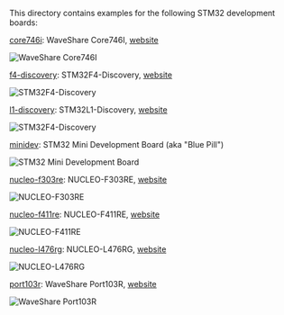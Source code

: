 This directory contains examples for the following STM32 development boards:

[core746i](core746i): WaveShare Core746I, [website](http://www.waveshare.com/wiki/Core746I)

![WaveShare Core746I](core746i/board.jpg)

[f4-discovery](f4-discovery): STM32F4-Discovery, [website](http://www.st.com/web/catalog/tools/FM116/SC959/SS1532/PF252419)

![STM32F4-Discovery](f4-discovery/board.jpg)

[l1-discovery](l1-discovery): STM32L1-Discovery, [website](http://www.st.com/web/en/catalog/tools/PF250990)

![STM32F4-Discovery](l1-discovery/board.jpg)

[minidev](minidev): STM32 Mini Development Board (aka "Blue Pill")

![STM32 Mini Development Board](minidev/board.jpg)

[nucleo-f303re](nucleo-f303re): NUCLEO-F303RE, [website](http://www.st.com/en/evaluation-tools/nucleo-f303re.html)

![NUCLEO-F303RE](nucleo-f303re/board.jpg)

[nucleo-f411re](nucleo-f411re): NUCLEO-F411RE, [website](http://www.st.com/en/evaluation-tools/nucleo-f411re.html)

![NUCLEO-F411RE](nucleo-f411re/board.jpg)

[nucleo-l476rg](nucleo-f411re): NUCLEO-L476RG, [website](http://www.st.com/en/evaluation-tools/nucleo-l476rg.html)

![NUCLEO-L476RG](nucleo-l476rg/board.jpg)

[port103r](port103r): WaveShare Port103R, [website](http://www.waveshare.net/wiki/Port103R)

![WaveShare Port103R](port103r/board.jpg)
